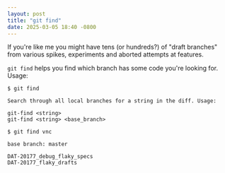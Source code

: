 ```yaml
---
layout: post
title: "git find"
date: 2025-03-05 18:40 -0800
---
```


If you're like me you might have tens (or hundreds?) of "draft branches" from various spikes, experiments and aborted attempts at features. 

`git find` helps you find which branch has some code you're looking for.  Usage:

<pre class="language-bash code-block-copyable">
<code>$ git find

Search through all local branches for a string in the diff. Usage:

git-find &lt;string&gt;
git-find &lt;string&gt; &lt;base_branch&gt;

$ git find vnc

base branch: master

DAT-20177_debug_flaky_specs
DAT-20177_flaky_drafts
</code>
</pre>